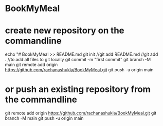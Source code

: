 # BookMyMeal

# create new repository on the commandline
echo "# BookMyMeal >> README.md
git init
//git add README.md
//git add . //to add all files to git locally
git commit -m "first commit"
git branch -M main
git remote add origin https://github.com/rachanashukla/BookMyMeal.git
git push -u origin main

# or push an existing repository from the commandline
git remote add origin https://github.com/rachanashukla/BookMyMeal.git
git branch -M main
git push -u origin main

